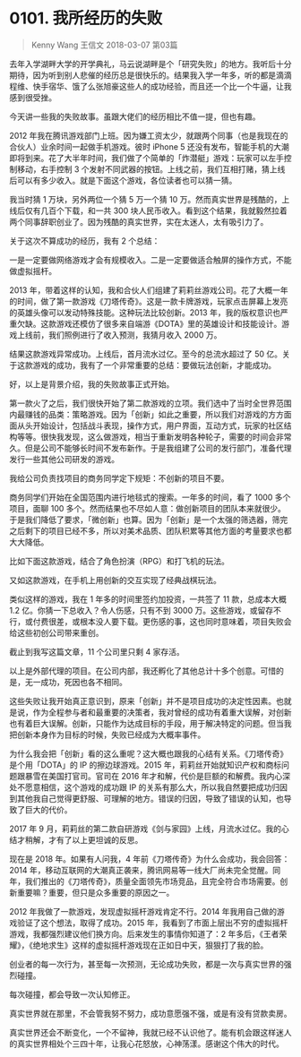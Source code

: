 # 0101. 我所经历的失败
> Kenny Wang  王信文  2018-03-07
第03篇

去年入学湖畔大学的开学典礼，马云说湖畔是个「研究失败」的地方。我听后十分期待，因为听到别人悲催的经历总是很快乐的。结果我入学一年多，听的都是滴滴程维、快手宿华、饿了么张旭豪这些人的成功经验，而且还一个比一个牛逼，让我感到很受挫。

今天讲一些我的失败故事。虽跟大佬们的经历相比不值一提，但也有趣。

2012 年我在腾讯游戏部门上班。因为嫌工资太少，就跟两个同事（也是我现在的合伙人）业余时间一起做手机游戏。彼时 iPhone 5 还没有发布，智能手机的大潮即将到来。花了大半年时间，我们做了个简单的「炸潜艇」游戏：玩家可以左手控制移动，右手控制 3 个发射不同武器的按钮。上线之前，我们互相打赌，猜上线后可以有多少收入。就是下面这个游戏，各位读者也可以猜一猜。

我当时猜 1 万块，另外两位一个猜 5 万一个猜 10 万。然而真实世界是残酷的，上线后仅有几百个下载，和一共 300 块人民币收入。看到这个结果，我就毅然拉着两个同事辞职创业了。因为残酷的真实世界，实在太迷人，太有吸引力了。

关于这次不算成功的经历，我有 2 个总结：

一是一定要做网络游戏才会有规模收入。二是一定要做适合触屏的操作方式，不能做虚拟摇杆。

2013 年，带着这样的认知，我和合伙人们组建了莉莉丝游戏公司。花了大概一年的时间，做了第一款游戏《刀塔传奇》。这是一款卡牌游戏，玩家点击屏幕上发亮的英雄头像可以发动特殊技能。这种玩法比较创新。2013 年，我的版权意识也严重欠缺。这款游戏还模仿了很多来自端游《DOTA》里的英雄设计和技能设计。游戏上线前，我们照例进行了收入预测，我猜月收入 2000 万。

结果这款游戏异常成功。上线后，首月流水过亿。至今的总流水超过了 50 亿。关于这款游戏的成功，我有了一个非常重要的总结：要做玩法创新，才能成功。

好，以上是背景介绍，我的失败故事正式开始。

第一款火了之后，我们很快开始了第二款游戏的立项。我们选中了当时全世界范围内最赚钱的品类：策略游戏。因为「创新」如此之重要，所以我们对游戏的方方面面从头开始设计，包括战斗表现，操作方式，用户界面，互动方式，玩家的社区结构等等。很快我发现，这么做游戏，相当于重新发明各种轮子，需要的时间会非常久。但是公司不能够长时间不发布新作。于是我组建了公司的发行部门，准备代理发行一些其他公司研发的游戏。

我给公司负责找项目的商务同学定下规矩：不创新的项目不要。

商务同学们开始在全国范围内进行地毯式的搜索。一年多的时间，看了 1000 多个项目，面聊 100 多个。然而结果也不尽如人意：做创新项目的团队本来就很少。于是我们降低了要求，「微创新」也算。因为「创新」是一个太强的筛选器，筛完之后剩下的项目已经不多，所以对美术品质、团队积累等其他方面的考量要求也都大大降低。

比如下面这款游戏，结合了角色扮演（RPG）和打飞机的玩法。

又如这款游戏，在手机上用创新的交互实现了经典战棋玩法。

类似这样的游戏，我在 1 年多的时间里签约加投资，一共签了 11 款，总成本大概 1.2 亿。你猜一下总收入？令人伤感，只有不到 3000 万。这些游戏，或留存不行，或付费很差，或根本没人要下载。更伤感的事，这也同时意味着，项目失败会给这些初创公司带来重创。

截止到我写这篇文章，11 个公司里只剩 4 家存活。

以上是外部代理的项目。在公司内部，我还孵化了其他总计十多个创意。可惜的是，无一成功，死因也各不相同。

这些失败让我开始真正意识到，原来「创新」并不是项目成功的决定性因素。也就是说，作为全程参与者和最重要的决策者，我对曾经的成功有着重大误解，对创新也有着巨大误解。创新，只能作为达成目标的手段，用于解决特定的问题。但当我把创新本身作为目标的时候，失败已经成为大概率事件。

为什么我会把「创新」看的这么重呢？这大概也跟我的心结有关系。《刀塔传奇》是个用「DOTA」的 IP 的擦边球游戏。2015 年，莉莉丝开始就知识产权和商标问题跟暴雪在美国打官司。官司在 2016 年才和解，代价是巨额的和解费。我内心深处不愿意相信，这个游戏的成功跟 IP 的关系有那么大，所以我自然要把成功归因到其他我自己觉得更舒服、可理解的地方。错误的归因，导致了错误的认知，也导致了巨大的代价。

2017 年 9 月，莉莉丝的第二款自研游戏《剑与家园》上线，月流水过亿。我的心结才稍解，才有了以上更坦诚的反思。

现在是 2018 年。如果有人问我，4 年前《刀塔传奇》为什么会成功，我会回答：2014 年，移动互联网的大潮真正袭来，腾讯网易等一线大厂尚未完全觉醒。同年，我们推出的《刀塔传奇》，质量全面领先市场竞品，且完全符合市场需要。创新重要嘛？重要，但只是众多重要的原因之一。

2012 年我做了一款游戏，发现虚拟摇杆游戏肯定不行。2014 年我用自己做的游戏验证了这个想法，取得了成功。2015 年，我看到了市面上层出不穷的虚拟摇杆游戏，我都强烈建议他们换方向。后来发生的事情你知道了：2 年多后，《王者荣耀》，《绝地求生》这样的虚拟摇杆游戏现在正如日中天，狠狠打了我的脸。

创业者的每一次行为，甚至每一次预测，无论成功失败，都是一次与真实世界的强烈碰撞。

每次碰撞，都会导致一次认知修正。

真实世界就在那里，不会管我努不努力，成功意愿强不强，或是有没有贷款卖房。

真实世界还会不断变化，一个不留神，我就已经不认识他了。能有机会跟这样迷人的真实世界相处个三四十年，让我心花怒放，心神荡漾。感谢这个伟大的时代。



